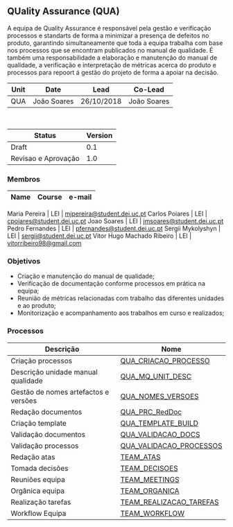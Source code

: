 ## QUality Assurance (QUA)

A equipa de Quality Assurance é responsável pela gestão e verificação processos e standarts de forma a minimizar a presença de defeitos no produto, garantindo simultaneamente que toda a equipa trabalha com base nos processos que se encontram publicados no manual de qualidade.
É também uma responsabilidade a elaboração e manutenção do manual de qualidade, a verificação e interpretação de métricas acerca do produto e processos para repoort á gestão do projeto de forma a apoiar na decisão.

Unit | Date | Lead | Co-Lead
--- | --- | --- | ---
QUA | João Soares | 26/10/2018 | João Soares | Maria Pereira

<br/>

Status | Version
--- | ---
Draft | 0.1
Revisao e Aprovação | 1.0

### Membros

Name | Course | e-mail
--- | :---: | ---

Maria Pereira | LEI | mjpereira@student.dei.uc.pt
Carlos Poiares | LEI | cpoiares@student.dei.uc.pt
Joao Soares | LEI | jmsoares@student.dei.uc.pt
Pedro Fernandes | LEI | pfernandes@student.dei.uc.pt
Sergii Mykolyshyn | LEI | sergii@student.dei.uc.pt
Vitor Hugo Machado Ribeiro | LEI | vitorribeiro98@gmail.com


### Objetivos

* Criação e manutenção do manual de qualidade;
* Verificação de documentação conforme processos em prática na equipa;
* Reunião de métricas relacionadas com trabalho das diferentes unidades e ao produto;
* Monitorização e acompanhamento aos trabalhos em curso e realizados;

### Processos

Descrição | Nome
--- | ---
Criação processos | [QUA_CRIACAO_PROCESSO](https://github.com/ES-PL4-2018/gate-project-pl4/wiki/QUA_CRIACAO_PROCESSO)
Descrição unidade manual qualidade | [QUA_MQ_UNIT_DESC](https://github.com/ES-PL4-2018/gate-project-pl4/wiki/QUA_MQ_UNIT_DESC)
Gestão de nomes artefactos e versões | [QUA_NOMES_VERSOES](https://github.com/ES-PL4-2018/gate-project-pl4/wiki/QUA_NOMES_VERSOES)
Redação documentos | [QUA_PRC_RedDoc](https://github.com/ES-PL4-2018/gate-project-pl4/wiki/QUA_PRC_RedDoc)
Criação template | [QUA_TEMPLATE_BUILD](https://github.com/ES-PL4-2018/gate-project-pl4/wiki/QUA_TEMPLATE_BUILD)
Validação documentos | [QUA_VALIDACAO_DOCS](https://github.com/ES-PL4-2018/gate-project-pl4/wiki/QUA_VALIDACAO_DOCS)
Validação processos | [QUA_VALIDACAO_PROCESSOS](https://github.com/ES-PL4-2018/gate-project-pl4/wiki/QUA_VALIDACAO_PROCESSOS)
Redação atas | [TEAM_ATAS](https://github.com/ES-PL4-2018/gate-project-pl4/wiki/TEAM_ATAS)
Tomada decisões | [TEAM_DECISOES](https://github.com/ES-PL4-2018/gate-project-pl4/wiki/TEAM_DECISOES)
Reuniões equipa | [TEAM_MEETINGS](https://github.com/ES-PL4-2018/gate-project-pl4/wiki/TEAM_MEETINGS)
Orgânica equipa | [TEAM_ORGANICA](https://github.com/ES-PL4-2018/gate-project-pl4/wiki/TEAM_ORGANICA)
Realização tarefas | [TEAM_REALIZACAO_TAREFAS](https://github.com/ES-PL4-2018/gate-project-pl4/wiki/TEAM_REALIZACAO_TAREFAS)
Workflow Equipa | [TEAM_WORKFLOW](https://github.com/ES-PL4-2018/gate-project-pl4/wiki/TEAM_WORKFLOW)